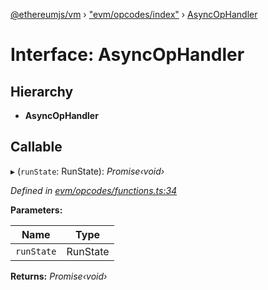[@ethereumjs/vm](../README.md) › ["evm/opcodes/index"](../modules/_evm_opcodes_index_.md) › [AsyncOpHandler](_evm_opcodes_index_.asyncophandler.md)

# Interface: AsyncOpHandler

## Hierarchy

* **AsyncOpHandler**

## Callable

▸ (`runState`: RunState): *Promise‹void›*

*Defined in [evm/opcodes/functions.ts:34](https://github.com/ethereumjs/ethereumjs-vm/blob/master/packages/vm/lib/evm/opcodes/functions.ts#L34)*

**Parameters:**

Name | Type |
------ | ------ |
`runState` | RunState |

**Returns:** *Promise‹void›*
